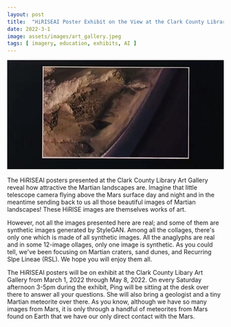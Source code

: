 ```yaml
---
layout: post
title:  "HiRISEAI Poster Exhibit on the View at the Clark County Library Art Gallery"
date: 2022-3-1
image: assets/images/art_gallery.jpeg
tags: [ imagery, education, exhibits, AI ]
---
```



<img src="/assets/images/exhibit_rsl.jpg" class="img-fluid" alt="RSL on Mars" />  
  

The HiRISEAI posters presented at the Clark County Library Art Gallery reveal how attractive the Martian landscapes are. Imagine that little telescope camera flying above the Mars surface day and night and in the meantime sending back to us all those beautiful images of Martian landscapes! These HiRISE images are themselves works of art.

However, not all the images presented here are real; and some of them are synthetic images generated by StyleGAN. Among all the collages, there's only one which is made of all synthetic images. All the anaglyphs are real and in some 12-image ollages, only one image is synthetic. As you could tell, we've been focusing on Martian craters, sand dunes, and Recurring Slpe Lineae (RSL). We hope you will enjoy them all.

The HiRISEAI posters will be on exhibit at the Clark County Libary Art Gallery from March 1, 2022 through May 8, 2022. On every Saturday afternoon 3-5pm during the exhibit, Ping will be sitting at the desk over there to answer all your questions. She will also bring a geologist and a tiny Martian meteorite over there. As you know, although we have so many images from Mars, it is only through a handful of meteorites from Mars found on Earth that we have our only direct contact with the Mars.




